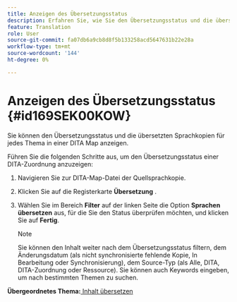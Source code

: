 ```yaml
---
title: Anzeigen des Übersetzungsstatus
description: Erfahren Sie, wie Sie den Übersetzungsstatus und die übersetzten Sprachkopien für jedes Thema in einer DITA-Zuordnung in AEM Guides anzeigen können.
feature: Translation
role: User
source-git-commit: fa07db6a9cb8d8f5b133258acd5647631b22e28a
workflow-type: tm+mt
source-wordcount: '144'
ht-degree: 0%

---
```


# Anzeigen des Übersetzungsstatus {#id169SEK00KOW}

Sie können den Übersetzungsstatus und die übersetzten Sprachkopien für jedes Thema in einer DITA Map anzeigen.

Führen Sie die folgenden Schritte aus, um den Übersetzungsstatus einer DITA-Zuordnung anzuzeigen:

1. Navigieren Sie zur DITA-Map-Datei der Quellsprachkopie.
1. Klicken Sie auf die Registerkarte **Übersetzung** .
1. Wählen Sie im Bereich **Filter** auf der linken Seite die Option **Sprachen übersetzen** aus, für die Sie den Status überprüfen möchten, und klicken Sie auf **Fertig**.

   >[!NOTE]
   >
   > Sie können den Inhalt weiter nach dem Übersetzungsstatus filtern, dem Änderungsdatum (als nicht synchronisierte fehlende Kopie, In Bearbeitung oder Synchronisierung\), dem Source-Typ \(als Alle, DITA, DITA-Zuordnung oder Ressource\). Sie können auch Keywords eingeben, um nach bestimmten Themen zu suchen.

**Übergeordnetes Thema:**[ Inhalt übersetzen](translation.md)

